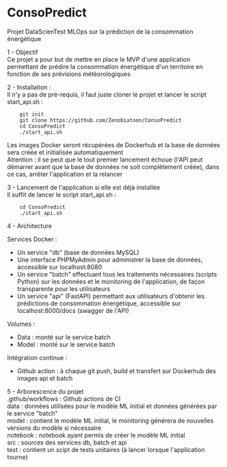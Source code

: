 # ConsoPredict
Projet DataScienTest MLOps sur la prédiction de la consommation énergétique

1 - Objectif  
Ce projet a pour but de mettre en place le MVP d'une application permettant de prédire la consommation énergétique d'un territoire en fonction de ses prévisions météorologiques

2 - Installation :  
Il n'y a pas de pré-requis, il faut juste cloner le projet et lancer le script start_api.sh :  
```
    git init
    git clone https://github.com/Zenobiatoon/ConsoPredict
    cd ConsoPredict
    ./start_api.sh
```
Les images Docker seront récupérées de Dockerhub et la base de données sera créée et initialisée automatiquement  
Attention : il se peut que le tout premier lancement échoue (l'API peut démarrer avant que la base de données ne soit complètement créée), dans ce cas, arrêter l'application et la relancer

3 - Lancement de l'application si elle est déjà installée  
Il suffit de lancer le script start_api.sh :  
```
    cd ConsoPredict
    ./start_api.sh
```

4 - Architecture  

Services Docker :
- Un service "db" (base de données MySQL)
- Une interface PHPMyAdmin pour administrer la base de données, accessible sur localhost:8080
- Un service "batch" effectuant tous les traitements nécessaires (scripts Python) sur les données et le monitoring de l'application, de façon transparente pour les utilisateurs
- Un service "api" (FastAPI) permettant aux utilisateurs d'obtenir les prédictions de consommation énergétique, accessible sur localhost:8000/docs (swagger de l'API)  

Volumes :
- Data : monté sur le service batch
- Model : monté sur le service batch  

Intégration continue :
- Github action : à chaque git push, build et transfert sur Dockerhub des images api et batch 

5 - Arborescence du projet  
.github/workflows : Github actions de CI  
data : données utilisées pour le modèle ML initial et données générées par le service "batch"  
model : contient le modèle ML initial, le monitoring générera de nouvelles versions du modèle si nécessaire  
notebook : notebook ayant permis de créer le modèle ML initial  
src : sources des services db, batch et api  
test : contient un scipt de tests unitaires (à lancer lorsque l'application tourne)  

